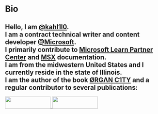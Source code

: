 # Bio

Hello, I am [@kahl1l0](http://github.com/kahl1l0). <br>I am a contract technical writer and content developer [@Microsoft](http://mirosoft.com). <br> I primarily contribute to [Microsoft Learn Partner Center](https://learn.microsoft.com/en-us/partner-center/) and [MSX](https://review.learn.microsoft.com/en-us/seller) documentation. <br> I am from the midwestern United States and I currently reside in the state of Illinois. <br> I am the author of the book [ØRGΛN C1TY](http://organ.city) and a regular contributor to several publications:
---------------------------------------------------------------------
[<img src="https://cdn.hackernoon.com/images/ezgif.com-gif-maker%20(44).gif" width="150" height="40">](https://hackernoon.com/u/kahl1l0)_[<img src="https://user-images.githubusercontent.com/115722054/264713493-ceebd7ed-24e7-43f8-918c-2a16c9ab2632.png" width="150" height="40">](https://foundation.mozilla.org/en/blog/ambassador-spotlight-kahlil-a-tech-life/)
